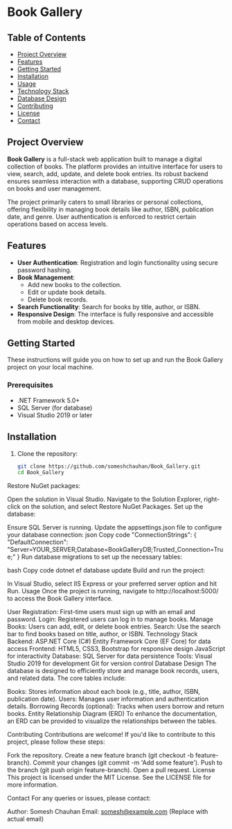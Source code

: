 # Book Gallery

## Table of Contents
- [Project Overview](#project-overview)
- [Features](#features)
- [Getting Started](#getting-started)
- [Installation](#installation)
- [Usage](#usage)
- [Technology Stack](#technology-stack)
- [Database Design](#database-design)
- [Contributing](#contributing)
- [License](#license)
- [Contact](#contact)

## Project Overview
**Book Gallery** is a full-stack web application built to manage a digital collection of books. The platform provides an intuitive interface for users to view, search, add, update, and delete book entries. Its robust backend ensures seamless interaction with a database, supporting CRUD operations on books and user management.

The project primarily caters to small libraries or personal collections, offering flexibility in managing book details like author, ISBN, publication date, and genre. User authentication is enforced to restrict certain operations based on access levels.

## Features
- **User Authentication**: Registration and login functionality using secure password hashing.
- **Book Management**:
  - Add new books to the collection.
  - Edit or update book details.
  - Delete book records.
- **Search Functionality**: Search for books by title, author, or ISBN.
- **Responsive Design**: The interface is fully responsive and accessible from mobile and desktop devices.

## Getting Started
These instructions will guide you on how to set up and run the Book Gallery project on your local machine.

### Prerequisites
- .NET Framework 5.0+
- SQL Server (for database)
- Visual Studio 2019 or later

## Installation
1. Clone the repository:
   ```bash
   git clone https://github.com/someshchauhan/Book_Gallery.git
   cd Book_Gallery
Restore NuGet packages:

Open the solution in Visual Studio.
Navigate to the Solution Explorer, right-click on the solution, and select Restore NuGet Packages.
Set up the database:

Ensure SQL Server is running.
Update the appsettings.json file to configure your database connection:
json
Copy code
"ConnectionStrings": {
  "DefaultConnection": "Server=YOUR_SERVER;Database=BookGalleryDB;Trusted_Connection=True;"
}
Run database migrations to set up the necessary tables:

bash
Copy code
dotnet ef database update
Build and run the project:

In Visual Studio, select IIS Express or your preferred server option and hit Run.
Usage
Once the project is running, navigate to http://localhost:5000/ to access the Book Gallery interface.

User Registration: First-time users must sign up with an email and password.
Login: Registered users can log in to manage books.
Manage Books: Users can add, edit, or delete book entries.
Search: Use the search bar to find books based on title, author, or ISBN.
Technology Stack
Backend:
ASP.NET Core (C#)
Entity Framework Core (EF Core) for data access
Frontend:
HTML5, CSS3, Bootstrap for responsive design
JavaScript for interactivity
Database:
SQL Server for data persistence
Tools:
Visual Studio 2019 for development
Git for version control
Database Design
The database is designed to efficiently store and manage book records, users, and related data. The core tables include:

Books: Stores information about each book (e.g., title, author, ISBN, publication date).
Users: Manages user information and authentication details.
Borrowing Records (optional): Tracks when users borrow and return books.
Entity Relationship Diagram (ERD)
To enhance the documentation, an ERD can be provided to visualize the relationships between the tables.

Contributing
Contributions are welcome! If you'd like to contribute to this project, please follow these steps:

Fork the repository.
Create a new feature branch (git checkout -b feature-branch).
Commit your changes (git commit -m 'Add some feature').
Push to the branch (git push origin feature-branch).
Open a pull request.
License
This project is licensed under the MIT License. See the LICENSE file for more information.

Contact
For any queries or issues, please contact:

Author: Somesh Chauhan
Email: somesh@example.com (Replace with actual email)
